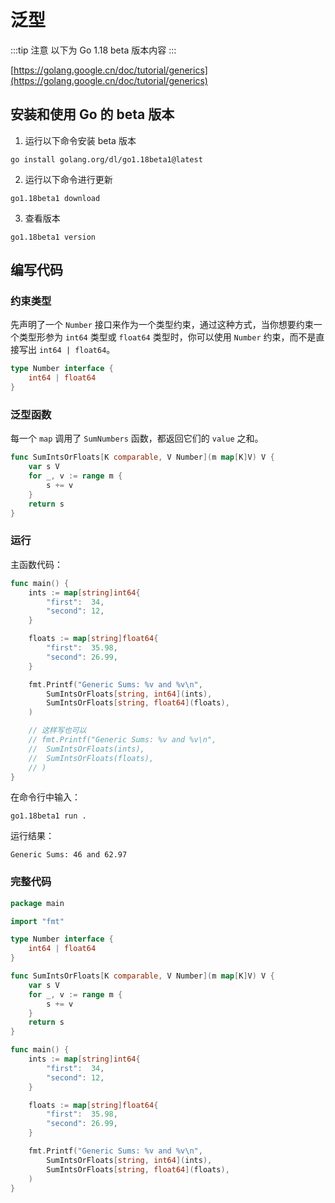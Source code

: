# 泛型

:::tip 注意
以下为 Go 1.18 beta 版本内容
:::

[https://golang.google.cn/doc/tutorial/generics](https://golang.google.cn/doc/tutorial/generics)

## 安装和使用 Go 的 beta 版本

1. 运行以下命令安装 beta 版本

```shell
go install golang.org/dl/go1.18beta1@latest
```

2. 运行以下命令进行更新

```shell
go1.18beta1 download
```

3. 查看版本

```shell
go1.18beta1 version
```

## 编写代码

### 约束类型

先声明了一个 `Number` 接口来作为一个类型约束，通过这种方式，当你想要约束一个类型形参为 `int64` 类型或 `float64` 类型时，你可以使用 `Number` 约束，而不是直接写出 `int64 | float64`。

```go
type Number interface {
    int64 | float64
}
```

### 泛型函数

每一个 `map` 调用了 `SumNumbers` 函数，都返回它们的 `value` 之和。

```go
func SumIntsOrFloats[K comparable, V Number](m map[K]V) V {
	var s V
	for _, v := range m {
		s += v
	}
	return s
}
```

### 运行

主函数代码：
```go
func main() {
	ints := map[string]int64{
		"first":  34,
		"second": 12,
	}

	floats := map[string]float64{
		"first":  35.98,
		"second": 26.99,
	}

	fmt.Printf("Generic Sums: %v and %v\n",
		SumIntsOrFloats[string, int64](ints),    
		SumIntsOrFloats[string, float64](floats), 
	)

    // 这样写也可以
    // fmt.Printf("Generic Sums: %v and %v\n",
	// 	SumIntsOrFloats(ints),    
	// 	SumIntsOrFloats(floats), 
	// )
}
```

在命令行中输入：
```shell
go1.18beta1 run .
```

运行结果：

```
Generic Sums: 46 and 62.97
```

### 完整代码

```go
package main

import "fmt"

type Number interface {
	int64 | float64
}

func SumIntsOrFloats[K comparable, V Number](m map[K]V) V {
	var s V
	for _, v := range m {
		s += v
	}
	return s
}

func main() {
	ints := map[string]int64{
		"first":  34,
		"second": 12,
	}

	floats := map[string]float64{
		"first":  35.98,
		"second": 26.99,
	}

	fmt.Printf("Generic Sums: %v and %v\n",
		SumIntsOrFloats[string, int64](ints),
		SumIntsOrFloats[string, float64](floats),
	)
}
```